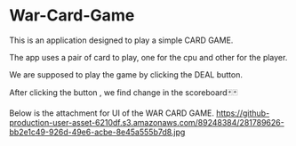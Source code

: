 # War-Card-Game
This is an application designed to play a simple CARD GAME.

The app uses a pair of card to play, one for the cpu and other for the player.

We are supposed to play the game by clicking the DEAL button.

After clicking the button , we find change in the scoreboard🃏🃏


Below is the attachment for UI of the WAR CARD GAME.
https://github-production-user-asset-6210df.s3.amazonaws.com/89248384/281789626-bb2e1c49-926d-49e6-acbe-8e45a555b7d8.jpg
